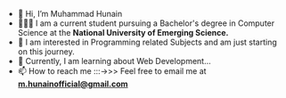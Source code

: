 - 👋 Hi, I’m Muhammad Hunain
- 🧑🏻‍🎓 I am a current student pursuing a Bachelor's degree in Computer Science at the **National University of Emerging Science.**
- 👀 I am interested in Programming related Subjects and am just starting on this journey.
- 🌱 Currently, I am learning about Web Development...
- 📫 How to reach me :::->>> Feel free to email me at **m.hunainofficial@gmail.com**


<!---
M-Hunain5037/M-Hunain5037 is a ✨ special ✨ repository because its `README.md` (this file) appears on your GitHub profile.
You can click the Preview link to take a look at your changes.
--->

